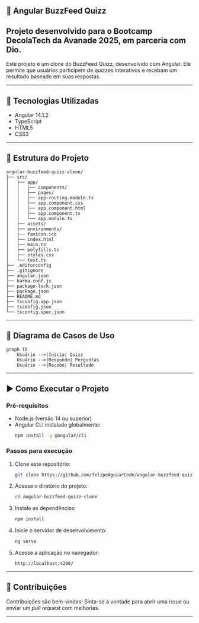## 🧠 Angular BuzzFeed Quizz 
## Projeto desenvolvido para o Bootcamp DecolaTech da Avanade 2025, em parceria com Dio.

Este projeto é um clone do BuzzFeed Quizz, desenvolvido com Angular. Ele permite que usuários participem de quizzes interativos e recebam um resultado baseado em suas respostas.

---

## 🚀 Tecnologias Utilizadas

- Angular 14.1.2
- TypeScript
- HTML5
- CSS3

---

## 📁 Estrutura do Projeto

```
angular-buzzfeed-quizz-clone/
├── src/
│   ├── app/
│   │   ├── components/
│   │   ├── pages/
│   │   ├── app-routing.module.ts
│   │   ├── app.component.css
│   │   ├── app.component.html
│   │   ├── app.component.ts
│   │   └── app.module.ts
│   ├── assets/
│   ├── environments/
│   ├── favicon.ico
│   ├── index.html
│   ├── main.ts
│   ├── polyfills.ts
│   ├── styles.css
│   └── test.ts
├── .editorconfig
├── .gitignore
├── angular.json
├── karma.conf.js
├── package-lock.json
├── package.json
├── README.md
├── tsconfig.app.json
├── tsconfig.json
└── tsconfig.spec.json
```

---

## 🧭 Diagrama de Casos de Uso

```mermaid
graph TD
    Usuário -->|Inicia| Quizz
    Usuário -->|Responde| Perguntas
    Usuário -->|Recebe| Resultado
```

---

## ▶️ Como Executar o Projeto

### Pré-requisitos

- Node.js (versão 14 ou superior)
- Angular CLI instalado globalmente:
  ```bash
  npm install -g @angular/cli
  ```

### Passos para execução

1. Clone este repositório:

   ```bash
   git clone https://github.com/felipeAguiarCode/angular-buzzfeed-quizz-clone.git
   ```

2. Acesse o diretório do projeto:

   ```bash
   cd angular-buzzfeed-quizz-clone
   ```

3. Instale as dependências:

   ```bash
   npm install
   ```

4. Inicie o servidor de desenvolvimento:

   ```bash
   ng serve
   ```

5. Acesse a aplicação no navegador:

   ```
   http://localhost:4200/
   ```

---

## 🤝 Contribuições

Contribuições são bem-vindas! Sinta-se à vontade para abrir uma *issue* ou enviar um *pull request* com melhorias.

---


